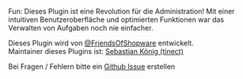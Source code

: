 Fun: Dieses Plugin ist eine Revolution für die Administration! Mit einer intuitiven Benutzeroberfläche und optimierten Funktionen war das Verwalten von Aufgaben noch nie einfacher.

Dieses Plugin wird von [@FriendsOfShopware](https://store.shopware.com/friends-of-shopware.html) entwickelt.  
Maintainer dieses Plugins ist: [Sebastian König (tinect)](https://github.com/tinect)

Bei Fragen / Fehlern bitte ein [Github Issue](https://github.com/FriendsOfShopware/FroshNicerAdmin/issues/new) erstellen

